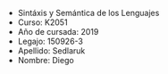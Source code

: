 + Sintáxis y Semántica de los Lenguajes
+ Curso: K2051
+ Año de cursada: 2019
+ Legajo: 150926-3
+ Apellido: Sedlaruk
+ Nombre: Diego
